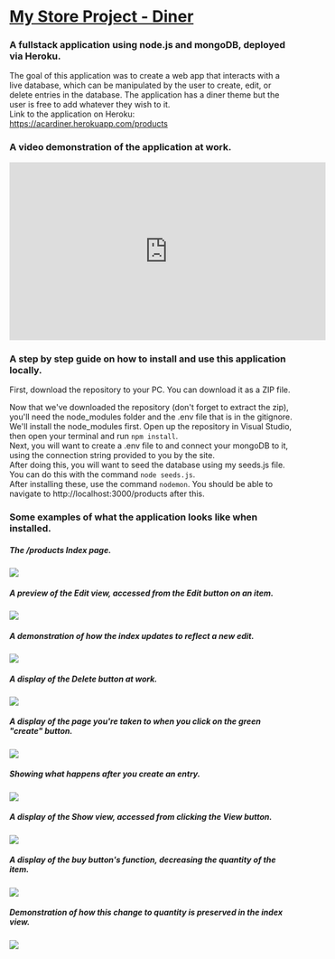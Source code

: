 # <a href="https://acardiner.herokuapp.com/products">My Store Project - Diner</a>

### A fullstack application using node.js and mongoDB, deployed via Heroku.

The goal of this application was to create a web app that interacts with a live database, which can be manipulated by the user to create, edit, or delete entries in the database. The application has a diner theme but the user is free to add whatever they wish to it.
<br>Link to the application on Heroku: <a>https://acardiner.herokuapp.com/products</a>


### A video demonstration of the application at work.

<iframe width="560" height="315" src="https://www.youtube.com/embed/ygmYXh-YyIY" title="YouTube video player" frameborder="0" allow="accelerometer; autoplay; clipboard-write; encrypted-media; gyroscope; picture-in-picture" allowfullscreen></iframe>

### A step by step guide on how to install and use this application locally.

First, download the repository to your PC. You can download it as a ZIP file.<br>

Now that we've downloaded the repository (don't forget to extract the zip), you'll need the node_modules folder and the .env file that is in the gitignore. <br>We'll install the node_modules first. Open up the repository in Visual Studio, then open your terminal and run `npm install`.<br>
Next, you will want to create a .env file to and connect your mongoDB to it, using the connection string provided to you by the site.<br>
After doing this, you will want to seed the database using my seeds.js file. You can do this with the command `node seeds.js`.<br>
After installing these, use the command `nodemon`. You should be able to navigate to http://localhost:3000/products after this.

### Some examples of what the application looks like when installed.

##### The /products Index page.

<img src="images/index.png">

##### A preview of the Edit view, accessed from the Edit button on an item.

<img src="images/edit.png">

##### A demonstration of how the index updates to reflect a new edit.

<img src="images/post-edit.png">

##### A display of the Delete button at work.

<img src="images/delete.png">

##### A display of the page you're taken to when you click on the green "create" button.

<img src="images/create.png">

##### Showing what happens after you create an entry.

<img src="images/post-create.png">

##### A display of the Show view, accessed from clicking the View button.

<img src="images/show.png">

##### A display of the buy button's function, decreasing the quantity of the item.

<img src="images/buy.png">

##### Demonstration of how this change to quantity is preserved in the index view.

<img src="images/post-buy-2.png">

